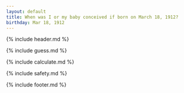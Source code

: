 ```yaml
---
layout: default
title: When was I or my baby conceived if born on March 18, 1912?
birthday: Mar 18, 1912
---
```


{% include header.md %}

{% include guess.md %}

{% include calculate.md %}

{% include safety.md %}

{% include footer.md %}



